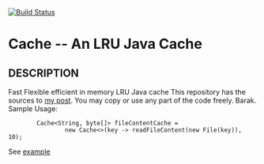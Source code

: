 [![Build Status](https://travis-ci.org/barakb/Cache.svg?branch=master)](https://travis-ci.org/barakb/Cache) 

Cache -- An LRU Java Cache
==========================
## DESCRIPTION
Fast Flexible efficient in memory LRU Java cache
This repository has the sources to [my post](http://bar-orion.blogspot.com/2012/02/fast-flexible-efficient-in-memory-java.html).
You may copy or use any part of the code freely.
Barak.
Sample Usage:

            Cache<String, byte[]> fileContentCache =
                    new Cache<>(key -> readFileContent(new File(key)), 10);

See [example](https://github.com/barakb/Cache/blob/master/src/test/java/org/async/utils/cache/FileContentCache.java)